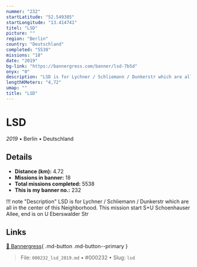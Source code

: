 ```yaml
---
nummer: "232"
startLatitude: "52.549385"
startLongitude: "13.414741"
titel: "LSD"
picture: ""
region: "Berlin"
country: "Deutschland"
completed: "5538"
missions: "18"
date: "2019"
bg-link: "https://bannergress.com/banner/lsd-7b5d"
onyx: "0"
description: "LSD is for Lychner / Schliemann / Dunkerstr which are all in the center of this Neighborhood. This mission start S+U Schoenhauser Allee, end is on U Eberswalder Str"
lengthKMeters: "4,72"
umap: ""
title: "LSD"
---
```

# LSD

*2019* • Berlin • Deutschland



## Details
- **Distance (km):** 4.72
- **Missions in banner:** 18
- **Total missions completed:** 5538
- **This is my banner no.:** 232


!!! note "Description"
    LSD is for Lychner / Schliemann / Dunkerstr which are all in the center of this Neighborhood. This mission start S+U Schoenhauser Allee, end is on U Eberswalder Str



## Links
[🔗 Bannergress](https://bannergress.com/banner/lsd-7b5d){ .md-button .md-button--primary }



> File: `000232_lsd_2019.md` • #000232 • Slug: `lsd`
